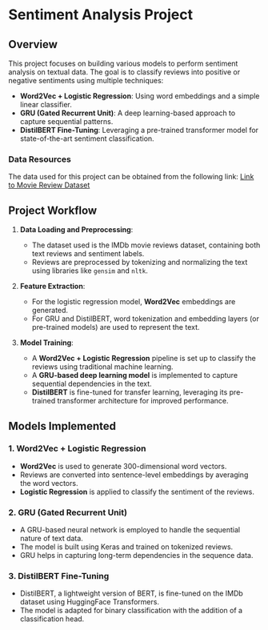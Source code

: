 # Sentiment Analysis Project

## Overview
This project focuses on building various models to perform sentiment analysis on textual data. The goal is to classify reviews into positive or negative sentiments using multiple techniques:
- **Word2Vec + Logistic Regression**: Using word embeddings and a simple linear classifier.
- **GRU (Gated Recurrent Unit)**: A deep learning-based approach to capture sequential patterns.
- **DistilBERT Fine-Tuning**: Leveraging a pre-trained transformer model for state-of-the-art sentiment classification.


### Data Resources
The data used for this project can be obtained from the following link:
[Link to Movie Review Dataset](https://www.kaggle.com/competitions/word2vec-nlp-tutorial/data)

## Project Workflow
1. **Data Loading and Preprocessing**:
   - The dataset used is the IMDb movie reviews dataset, containing both text reviews and sentiment labels.
   - Reviews are preprocessed by tokenizing and normalizing the text using libraries like `gensim` and `nltk`.
   
2. **Feature Extraction**:
   - For the logistic regression model, **Word2Vec** embeddings are generated.
   - For GRU and DistilBERT, word tokenization and embedding layers (or pre-trained models) are used to represent the text.

3. **Model Training**:
   - A **Word2Vec + Logistic Regression** pipeline is set up to classify the reviews using traditional machine learning.
   - A **GRU-based deep learning model** is implemented to capture sequential dependencies in the text.
   - **DistilBERT** is fine-tuned for transfer learning, leveraging its pre-trained transformer architecture for improved performance.

## Models Implemented

### 1. Word2Vec + Logistic Regression
- **Word2Vec** is used to generate 300-dimensional word vectors.
- Reviews are converted into sentence-level embeddings by averaging the word vectors.
- **Logistic Regression** is applied to classify the sentiment of the reviews.
  
### 2. GRU (Gated Recurrent Unit)
- A GRU-based neural network is employed to handle the sequential nature of text data.
- The model is built using Keras and trained on tokenized reviews.
- GRU helps in capturing long-term dependencies in the sequence data.

### 3. DistilBERT Fine-Tuning
- DistilBERT, a lightweight version of BERT, is fine-tuned on the IMDb dataset using HuggingFace Transformers.
- The model is adapted for binary classification with the addition of a classification head.



